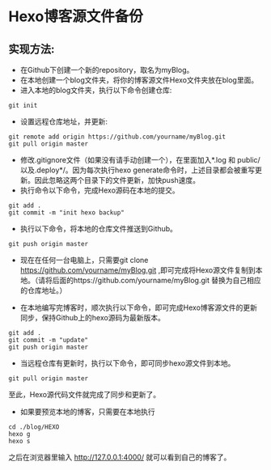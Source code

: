 # Hexo博客源文件备份
## 实现方法:

* 在Github下创建一个新的repository，取名为myBlog。
* 在本地创建一个blog文件夹，将你的博客源文件Hexo文件夹放在blog里面。
* 进入本地的blog文件夹，执行以下命令创建仓库:
```
git init
```

* 设置远程仓库地址，并更新:
```
git remote add origin https://github.com/yourname/myBlog.git 
git pull origin master
```
* 修改.gitignore文件（如果没有请手动创建一个），在里面加入*.log 和 public/ 以及.deploy*/。因为每次执行hexo generate命令时，上述目录都会被重写更新。因此忽略这两个目录下的文件更新，加快push速度。
* 执行命令以下命令，完成Hexo源码在本地的提交。
```
git add .
git commit -m "init hexo backup"
```
* 执行以下命令，将本地的仓库文件推送到Github。
```
git push origin master
```
* 现在在任何一台电脑上，只需要git clone https://github.com/yourname/myBlog.git ,即可完成将Hexo源文件复制到本地。（请将后面的https://github.com/yourname/myBlog.git 替换为自己相应的仓库地址。）

* 在本地编写完博客时，顺次执行以下命令，即可完成Hexo博客源文件的更新同步，保持Github上的hexo源码为最新版本。
```
git add .
git commit -m "update"
git push origin master
```
* 当远程仓库有更新时，执行以下命令，即可同步hexo源文件到本地。

```
git pull origin master
```
至此，Hexo源代码文件就完成了同步和更新了。

* 如果要预览本地的博客，只需要在本地执行
```
cd ./blog/HEXO
hexo g
hexo s
```
之后在浏览器里输入 http://127.0.0.1:4000/ 就可以看到自己的博客了。
